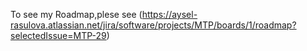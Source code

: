 To see my Roadmap,plese see (https://aysel-rasulova.atlassian.net/jira/software/projects/MTP/boards/1/roadmap?selectedIssue=MTP-29)